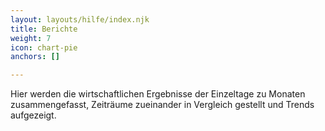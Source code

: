 ```yaml
---
layout: layouts/hilfe/index.njk
title: Berichte
weight: 7
icon: chart-pie
anchors: []

---
```

Hier werden die wirtschaftlichen Ergebnisse der Einzeltage zu Monaten zusammengefasst, Zeiträume zueinander in Vergleich gestellt und Trends aufgezeigt.
